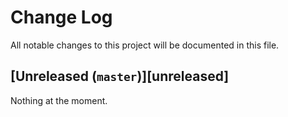 # Change Log

All notable changes to this project will be documented in this file.  

## [Unreleased (`master`)][unreleased]

Nothing at the moment.  